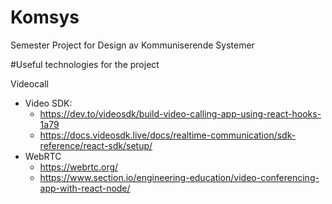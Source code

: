 # Komsys
Semester Project for Design av Kommuniserende Systemer

#Useful technologies for the project

Videocall
- Video SDK: 
  - https://dev.to/videosdk/build-video-calling-app-using-react-hooks-1a79 
  - https://docs.videosdk.live/docs/realtime-communication/sdk-reference/react-sdk/setup/
- WebRTC
  - https://webrtc.org/   
  - https://www.section.io/engineering-education/video-conferencing-app-with-react-node/ 
